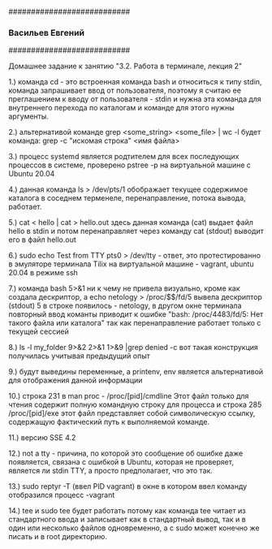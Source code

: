###########################
### Васильев Евгений    ###
###########################



Домашнее задание к занятию "3.2. Работа в терминале, лекция 2"





1.) команда cd - это встроенная команда bash и относиться к типу stdin, команда запрашивает ввод от пользователя, поэтому я считаю ее преглашением к вводу от пользователя - stdin и нужна эта    команда для внутреннего перехода по каталогам и команде для этого нужны аргументы.



2.) альтернативой команде grep <some_string> <some_file> | wc -l будет команда: grep -c "искомая строка" <имя файла>



3.) процесс systemd является родтителем для всех последующих процессов в системе, проверено pstree -p на виртуальной машине с Ubuntu 20.04



4.) данная команда ls > /dev/pts/1 обображает текущее содержимое каталога в соседнем терменеле, перенаправление, потока вывода, работает. 



5.)    cat < hello  | cat > hello.out здесь данная команда (cat) выдает  файл hello в stdin и потом перенаправляет через команду cat (stdout) выводит его в файл hello.out

    

6.) sudo echo Test from TTY pts0 > /dev/tty - ответ, это протестированно в эмуляторе терминала Tilix на виртуальной машине - vagrant, ubuntu 20.04 в режиме ssh
    


7.) команда bash 5>&1 ни к чему не привела визуально, кроме как создала дескриптор, а echo netology > /proc/$$/fd/5 вывела дескриптор (stdout) 5 в строке появилось  - netology, 
    в другом окне терминала повторный ввод команты приводит к ошибке "bash: /proc/4483/fd/5: Нет такого файла или каталога" так как перенаправление работает только с текущей сессией   



8.) ls -l my_folder 9>&2 2>&1 1>&9 |grep denied -c вот такая конструкция получилась учитывая предыдущий опыт 



9.) будут выведины переменные, а printenv, env  является альтернативой для отображения данной информации



10.) строка 231 в man proc - /proc/[pid]/cmdline Этот файл только для чтения содержит полную командную строку для процесса и строка 285 /proc/[pid]/exe этот файл представляет собой символическую   ссылку, содержащую фактический путь к выполняемой команде.



11.) версию SSE 4.2



12.) not a tty - причина, по которой это сообщение об ошибке даже появляется, связана с ошибкой в ​​Ubuntu, которая не проверяет, является ли stdin TTY, а просто предполагает, что это так.



13.) sudo reptyr -T (ввел PID vagrant) в окне в котором ввел команду отобразился процесс -vagrant



14.)  tee и sudo tee будет работать потому как команда tee читает из стандартного ввода и записывает как в стандартный вывод, так и в один или несколько
     файлов одновременно, а с sudo может конечно же писать и в root директорию.
